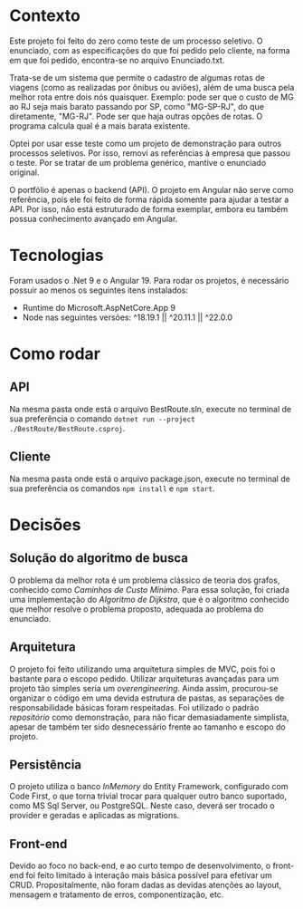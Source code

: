# Contexto

Este projeto foi feito do zero como teste de um processo seletivo. O enunciado, com as especificações do que foi pedido pelo cliente, na forma em que foi pedido, encontra-se no arquivo Enunciado.txt.

Trata-se de um sistema que permite o cadastro de algumas rotas de viagens (como as realizadas por ônibus ou aviões), além de uma busca pela melhor rota entre dois nós quaisquer. Exemplo: pode ser que o custo de MG ao RJ seja mais barato passando por SP, como "MG-SP-RJ", do que diretamente, "MG-RJ". Pode ser que haja outras opções de rotas. O programa calcula qual é a mais barata existente.

Optei por usar esse teste como um projeto de demonstração para outros processos seletivos. Por isso, removi as referências à empresa que passou o teste. Por se tratar de um problema genérico, mantive o enunciado original.

O portfólio é apenas o backend (API). O projeto em Angular não serve como referência, pois ele foi feito de forma rápida somente para ajudar a testar a API. Por isso, não está estruturado de forma exemplar, embora eu também possua conhecimento avançado em Angular.


# Tecnologias

Foram usados o .Net 9 e o Angular 19. Para rodar os projetos, é necessário possuir ao menos os seguintes itens instalados:
- Runtime do Microsoft.AspNetCore.App 9
- Node nas seguintes versões: ^18.19.1 || ^20.11.1 || ^22.0.0

# Como rodar

## API

Na mesma pasta onde está o arquivo BestRoute.sln, execute no terminal de sua preferência o comando `dotnet run --project ./BestRoute/BestRoute.csproj`. 

## Cliente

Na mesma pasta onde está o arquivo package.json, execute no terminal de sua preferência os comandos `npm install` e `npm start`.

# Decisões

## Solução do algoritmo de busca

O problema da melhor rota é um problema clássico de teoria dos grafos, conhecido como *Caminhos de Custo Mínimo*. Para essa solução, foi criada uma implementação do *Algoritmo de Dijkstra*, que é o algoritmo conhecido que melhor resolve o problema proposto, adequada ao problema do enunciado.

## Arquitetura

O projeto foi feito utilizando uma arquitetura simples de MVC, pois foi o bastante para o escopo pedido. Utilizar arquiteturas avançadas para um projeto tão simples seria um *overengineering*. Ainda assim, procurou-se organizar o código em uma devida estrutura de pastas, as separações de responsabilidade básicas foram respeitadas. Foi utilizado o padrão *repositório* como demonstração, para não ficar demasiadamente simplista, apesar de também ter sido desnecessário frente ao tamanho e escopo do projeto.

## Persistência

O projeto utiliza o banco *InMemory* do Entity Framework, configurado com Code First, o que torna trivial trocar para qualquer outro banco suportado, como MS Sql Server, ou PostgreSQL. Neste caso, deverá ser trocado o provider e geradas e aplicadas as migrations.

## Front-end

Devido ao foco no back-end, e ao curto tempo de desenvolvimento, o front-end foi feito limitado à interação mais básica possível para efetivar um CRUD. Propositalmente, não foram dadas as devidas atenções ao layout, mensagem e tratamento de erros, componentização, etc.